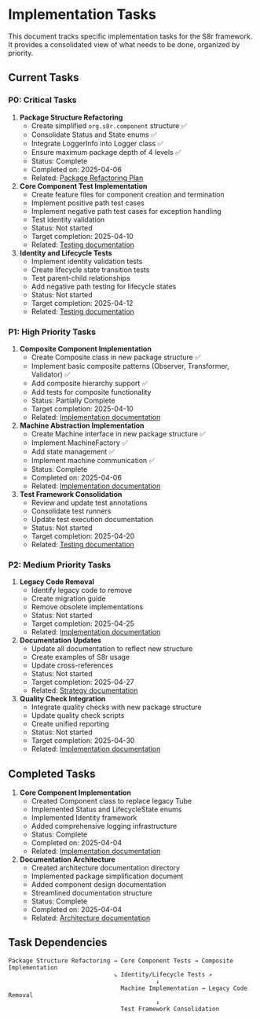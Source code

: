 <!--
Copyright (c) 2025 Eric C. Mumford (@heymumford)

This software was developed with analytical assistance from AI tools 
including Claude 3.7 Sonnet, Claude Code, and Google Gemini Deep Research,
which were used as paid services. All intellectual property rights 
remain exclusively with the copyright holder listed above.

Licensed under the Mozilla Public License 2.0
-->


# Implementation Tasks

This document tracks specific implementation tasks for the S8r framework. It provides a consolidated view of what needs to be done, organized by priority.

## Current Tasks

### P0: Critical Tasks

1. **Package Structure Refactoring**
   - Create simplified `org.s8r.component` structure ✅
   - Consolidate Status and State enums ✅
   - Integrate LoggerInfo into Logger class ✅
   - Ensure maximum package depth of 4 levels ✅
   - Status: Complete
   - Completed on: 2025-04-06
   - Related: [Package Refactoring Plan](../architecture/package-refactoring.md)
2. **Core Component Test Implementation**
   - Create feature files for component creation and termination
   - Implement positive path test cases
   - Implement negative path test cases for exception handling
   - Test identity validation
   - Status: Not started
   - Target completion: 2025-04-10
   - Related: [Testing documentation](../architecture/testing.md)
3. **Identity and Lifecycle Tests**
   - Implement identity validation tests
   - Create lifecycle state transition tests
   - Test parent-child relationships
   - Add negative path testing for lifecycle states
   - Status: Not started
   - Target completion: 2025-04-12
   - Related: [Testing documentation](../architecture/testing.md)

### P1: High Priority Tasks

1. **Composite Component Implementation**
   - Create Composite class in new package structure ✅
   - Implement basic composite patterns (Observer, Transformer, Validator) ✅
   - Add composite hierarchy support ✅
   - Add tests for composite functionality
   - Status: Partially Complete
   - Target completion: 2025-04-10
   - Related: [Implementation documentation](../architecture/implementation.md)
2. **Machine Abstraction Implementation**
   - Create Machine interface in new package structure ✅
   - Implement MachineFactory ✅
   - Add state management ✅
   - Implement machine communication ✅
   - Status: Complete
   - Completed on: 2025-04-06
   - Related: [Implementation documentation](../architecture/implementation.md)
3. **Test Framework Consolidation**
   - Review and update test annotations
   - Consolidate test runners
   - Update test execution documentation
   - Status: Not started
   - Target completion: 2025-04-20
   - Related: [Testing documentation](../architecture/testing.md)

### P2: Medium Priority Tasks

1. **Legacy Code Removal**
   - Identify legacy code to remove
   - Create migration guide
   - Remove obsolete implementations
   - Status: Not started
   - Target completion: 2025-04-25
   - Related: [Implementation documentation](../architecture/implementation.md)
2. **Documentation Updates**
   - Update all documentation to reflect new structure
   - Create examples of S8r usage
   - Update cross-references
   - Status: Not started
   - Target completion: 2025-04-27
   - Related: [Strategy documentation](../architecture/strategy.md)
3. **Quality Check Integration**
   - Integrate quality checks with new package structure
   - Update quality check scripts
   - Create unified reporting
   - Status: Not started
   - Target completion: 2025-04-30
   - Related: [Implementation documentation](../architecture/implementation.md)

## Completed Tasks

1. **Core Component Implementation**
   - Created Component class to replace legacy Tube
   - Implemented Status and LifecycleState enums
   - Implemented Identity framework
   - Added comprehensive logging infrastructure
   - Status: Complete
   - Completed on: 2025-04-04
   - Related: [Implementation documentation](../architecture/implementation.md)
2. **Documentation Architecture**
   - Created architecture documentation directory
   - Implemented package simplification document
   - Added component design documentation
   - Streamlined documentation structure
   - Status: Complete
   - Completed on: 2025-04-04
   - Related: [Architecture documentation](../architecture/)

## Task Dependencies

```
Package Structure Refactoring → Core Component Tests → Composite Implementation
                              ↘ Identity/Lifecycle Tests ↗
                                          ↓
                                Machine Implementation → Legacy Code Removal
                                          ↓
                                Test Framework Consolidation
```
